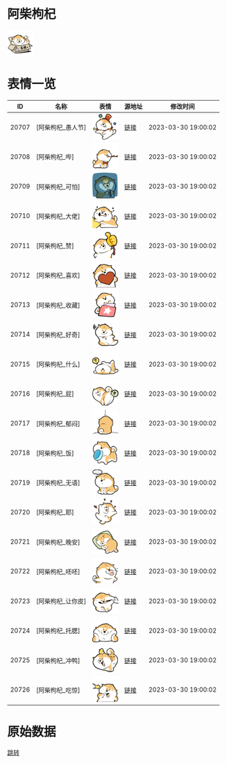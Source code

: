 # 阿柴枸杞

<img src="./cover.png" height="60" alt="cover" />

# 表情一览

|ID|名称|表情|源地址|修改时间|
|----|----|----|----|----|
|20707|[阿柴枸杞_愚人节]|<img src="./pic/020707_%5B阿柴枸杞_愚人节%5D.png" height="60" alt="愚人节"/>|[链接](https://i0.hdslb.com/bfs/garb/4a732a66501bc2131a066943ec0225a4233860ca.png)|2023-03-30 19:00:02|
|20708|[阿柴枸杞_哔]|<img src="./pic/020708_%5B阿柴枸杞_哔%5D.png" height="60" alt="哔"/>|[链接](https://i0.hdslb.com/bfs/garb/6a7b8182d96ed557b36736739c5de93505851f7b.png)|2023-03-30 19:00:02|
|20709|[阿柴枸杞_可怕]|<img src="./pic/020709_%5B阿柴枸杞_可怕%5D.png" height="60" alt="可怕"/>|[链接](https://i0.hdslb.com/bfs/garb/aa678ff7012d03540d961f011b975f7885f184fe.png)|2023-03-30 19:00:02|
|20710|[阿柴枸杞_大佬]|<img src="./pic/020710_%5B阿柴枸杞_大佬%5D.png" height="60" alt="大佬"/>|[链接](https://i0.hdslb.com/bfs/garb/f5e1d764ab2b6804cfa320cb57ba025dae90adf7.png)|2023-03-30 19:00:02|
|20711|[阿柴枸杞_赞]|<img src="./pic/020711_%5B阿柴枸杞_赞%5D.png" height="60" alt="赞"/>|[链接](https://i0.hdslb.com/bfs/garb/32dcf0659319130c1c8ffc184510640f6a58d07a.png)|2023-03-30 19:00:02|
|20712|[阿柴枸杞_喜欢]|<img src="./pic/020712_%5B阿柴枸杞_喜欢%5D.png" height="60" alt="喜欢"/>|[链接](https://i0.hdslb.com/bfs/garb/9bc2a29793f557aed81bf83675986a9b7a7de500.png)|2023-03-30 19:00:02|
|20713|[阿柴枸杞_收藏]|<img src="./pic/020713_%5B阿柴枸杞_收藏%5D.png" height="60" alt="收藏"/>|[链接](https://i0.hdslb.com/bfs/garb/7f35059ed2ea46d0a91ab5aa758ee568c7804ac0.png)|2023-03-30 19:00:02|
|20714|[阿柴枸杞_好奇]|<img src="./pic/020714_%5B阿柴枸杞_好奇%5D.png" height="60" alt="好奇"/>|[链接](https://i0.hdslb.com/bfs/garb/212c5deb71d46e12ec6cd675f9d9637effc75685.png)|2023-03-30 19:00:02|
|20715|[阿柴枸杞_什么]|<img src="./pic/020715_%5B阿柴枸杞_什么%5D.png" height="60" alt="什么"/>|[链接](https://i0.hdslb.com/bfs/garb/b2c64b86d7811963acd2e7eb1e8725fd6f262e83.png)|2023-03-30 19:00:02|
|20716|[阿柴枸杞_屁]|<img src="./pic/020716_%5B阿柴枸杞_屁%5D.png" height="60" alt="屁"/>|[链接](https://i0.hdslb.com/bfs/garb/b133ade01712b04448f2d612b551591c131991e5.png)|2023-03-30 19:00:02|
|20717|[阿柴枸杞_郁闷]|<img src="./pic/020717_%5B阿柴枸杞_郁闷%5D.png" height="60" alt="郁闷"/>|[链接](https://i0.hdslb.com/bfs/garb/a13878506a659620c1ead08f579147346b54a900.png)|2023-03-30 19:00:02|
|20718|[阿柴枸杞_饭]|<img src="./pic/020718_%5B阿柴枸杞_饭%5D.png" height="60" alt="饭"/>|[链接](https://i0.hdslb.com/bfs/garb/32bc1bb2fc5283bcf0d68a8d481d37e8628dd2af.png)|2023-03-30 19:00:02|
|20719|[阿柴枸杞_无语]|<img src="./pic/020719_%5B阿柴枸杞_无语%5D.png" height="60" alt="无语"/>|[链接](https://i0.hdslb.com/bfs/garb/4addabd323d71e5d0b61280ed922d843cf769cb3.png)|2023-03-30 19:00:02|
|20720|[阿柴枸杞_耶]|<img src="./pic/020720_%5B阿柴枸杞_耶%5D.png" height="60" alt="耶"/>|[链接](https://i0.hdslb.com/bfs/garb/2833a3fe37ccf5204e7af949deeac63bb9c02d4e.png)|2023-03-30 19:00:02|
|20721|[阿柴枸杞_晚安]|<img src="./pic/020721_%5B阿柴枸杞_晚安%5D.png" height="60" alt="晚安"/>|[链接](https://i0.hdslb.com/bfs/garb/4f74fe978d075f7394305591911ecbd9ce464804.png)|2023-03-30 19:00:02|
|20722|[阿柴枸杞_呸呸]|<img src="./pic/020722_%5B阿柴枸杞_呸呸%5D.png" height="60" alt="呸呸"/>|[链接](https://i0.hdslb.com/bfs/garb/978d86913b784ced2d74ca3417842efab4ef7b88.png)|2023-03-30 19:00:02|
|20723|[阿柴枸杞_让你皮]|<img src="./pic/020723_%5B阿柴枸杞_让你皮%5D.png" height="60" alt="让你皮"/>|[链接](https://i0.hdslb.com/bfs/garb/6b88ad21a602a978554db2b0ea09b8eba1b57934.png)|2023-03-30 19:00:02|
|20724|[阿柴枸杞_托腮]|<img src="./pic/020724_%5B阿柴枸杞_托腮%5D.png" height="60" alt="托腮"/>|[链接](https://i0.hdslb.com/bfs/garb/1d23e6b77ddfec0efc7fad97ec1802e3b3a17fff.png)|2023-03-30 19:00:02|
|20725|[阿柴枸杞_冲鸭]|<img src="./pic/020725_%5B阿柴枸杞_冲鸭%5D.png" height="60" alt="冲鸭"/>|[链接](https://i0.hdslb.com/bfs/garb/e49674a0e616598b71ef8fa6feb0937f87f9342b.png)|2023-03-30 19:00:02|
|20726|[阿柴枸杞_吃惊]|<img src="./pic/020726_%5B阿柴枸杞_吃惊%5D.png" height="60" alt="吃惊"/>|[链接](https://i0.hdslb.com/bfs/garb/2a20fba7742d099acbae4322256621a778f70065.png)|2023-03-30 19:00:02|

# 原始数据

[跳转](./raw.json)

